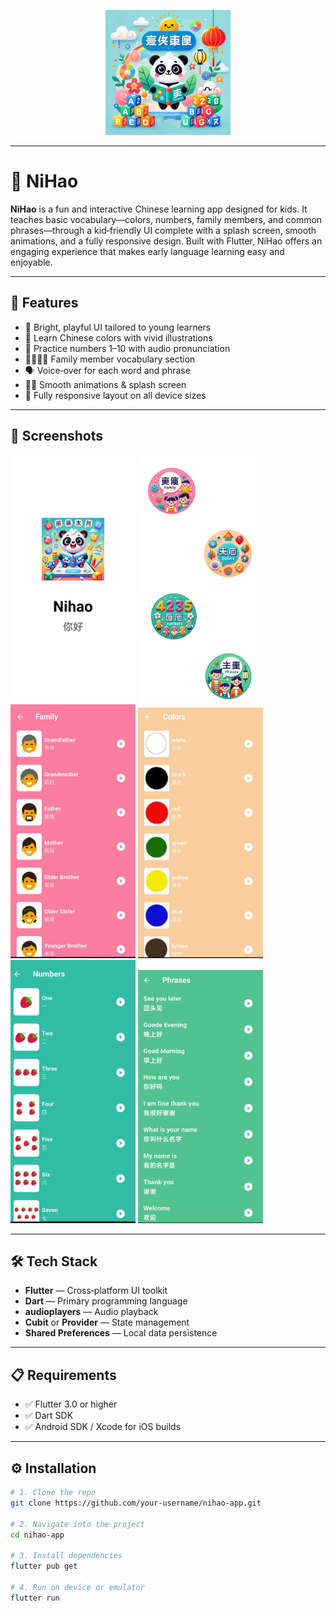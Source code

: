 <p align="center">
  <img src="assets/images/photo/icon.png" alt="NiHao Logo" width="200"/>
</p>

---

# 📱 NiHao

**NiHao** is a fun and interactive Chinese learning app designed for kids. It teaches basic vocabulary—colors, numbers, family members, and common phrases—through a kid‑friendly UI complete with a splash screen, smooth animations, and a fully responsive design. Built with Flutter, NiHao offers an engaging experience that makes early language learning easy and enjoyable.

---

## 🌟 Features

- 🧒 Bright, playful UI tailored to young learners
- 🎨 Learn Chinese colors with vivid illustrations
- 🔢 Practice numbers 1–10 with audio pronunciation
- 👨‍👩‍👧‍👦 Family member vocabulary section
- 🗣️ Voice‑over for each word and phrase
- 🏃‍♂️ Smooth animations & splash screen
- 📱 Fully responsive layout on all device sizes

---

## 📸 Screenshots

<p float="left">
  <img src="assets/images/photo/1.jpg" width="200"/>
  <img src="assets/images/photo/2.jpg" width="200"/>
  <img src="assets/images/photo/3.jpg" width="200"/>
  <img src="assets/images/photo/4.jpg" width="200"/>
  <img src="assets/images/photo/5.jpg" width="200"/>
  <img src="assets/images/photo/6.jpg" width="200"/>
</p>

---

## 🛠️ Tech Stack

- **Flutter** — Cross‑platform UI toolkit
- **Dart** — Primary programming language
- **audioplayers** — Audio playback
- **Cubit** or **Provider** — State management
- **Shared Preferences** — Local data persistence

---

## 📋 Requirements

- ✅ Flutter 3.0 or higher
- ✅ Dart SDK
- ✅ Android SDK / Xcode for iOS builds

---

## ⚙️ Installation

```bash
# 1. Clone the repo
git clone https://github.com/your-username/nihao-app.git

# 2. Navigate into the project
cd nihao-app

# 3. Install dependencies
flutter pub get

# 4. Run on device or emulator
flutter run
